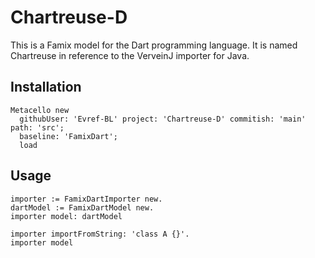 # Chartreuse-D

This is a Famix model for the Dart programming language.
It is named Chartreuse in reference to the VerveinJ importer for Java.

## Installation

```st
Metacello new
  githubUser: 'Evref-BL' project: 'Chartreuse-D' commitish: 'main' path: 'src';
  baseline: 'FamixDart';
  load
```

## Usage

```st
importer := FamixDartImporter new.
dartModel := FamixDartModel new.
importer model: dartModel

importer importFromString: 'class A {}'.
importer model
```
